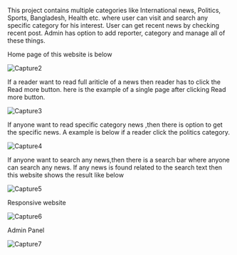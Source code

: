 This project contains multiple categories like International news, Politics, Sports, Bangladesh, Health etc. where user can visit and search any specific category for his interest. User can get recent news by checking recent post. Admin has option to add reporter, category and manage all of these things.

Home page of this website is below

![Capture2](https://user-images.githubusercontent.com/60401072/132993352-66cff833-1a6c-4854-ae1d-604eebc59fe0.PNG)

If a reader want to read full ariticle of a news then reader has to click the Read more button. here is the example of a single page after clicking Read more button.

![Capture3](https://user-images.githubusercontent.com/60401072/132994489-6b3e6bba-424a-460f-b674-c2e2bfd84279.PNG)

If anyone want to read specific category  news ,then there is option to get the specific news. A example is below if a reader click the politics category. 

![Capture4](https://user-images.githubusercontent.com/60401072/132995404-3c3da25b-b216-447c-883e-01f78f71c13e.PNG)

If anyone want to  search any news,then there is  a search bar where anyone can search any news. If any news is found related to the search text then this website shows the result like below

![Capture5](https://user-images.githubusercontent.com/60401072/132995898-7ac470e8-5df5-4909-a583-1e11616ec588.PNG)

Responsive website

![Capture6](https://user-images.githubusercontent.com/60401072/132996128-de3533a8-8450-4b21-82da-aa68cb1c94f8.PNG)

Admin Panel

![Capture7](https://user-images.githubusercontent.com/60401072/132996304-da408c08-3bae-4477-8535-68aecef2bfe4.PNG)
